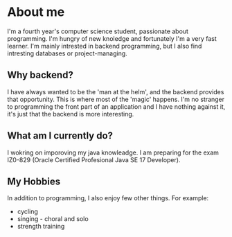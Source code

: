 # About me
I'm a fourth year's computer science student, passionate about programming.
I'm hungry of new knoledge and fortunately I'm a very fast learner.
I'm mainly intrested in backend programming, but I also find intresting databases or project-managing.

## Why backend?
I have always wanted to be the 'man at the helm', and the backend provides that opportunity.
This is where most of the 'magic' happens. I'm no stranger to programming the front part of an application and I have nothing against it, it's just that the backend is more interesting. 

## What am I currently do?
I wokring on imporoving my java knowleadge.
I am preparing for the exam IZ0-829 (Oracle Certified Profesional Java SE 17 Developer).

## My Hobbies
In addition to programming, I also enjoy few other things. For example:
- cycling
- singing - choral and solo
- strength training
